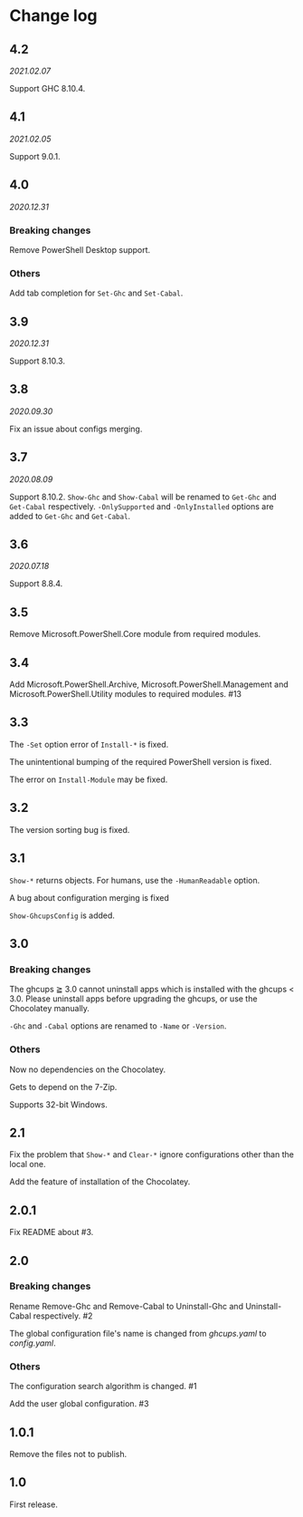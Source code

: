 # Change log

## 4.2

*2021.02.07*

Support GHC 8.10.4.

## 4.1

*2021.02.05*

Support 9.0.1.

## 4.0

*2020.12.31*

### Breaking changes

Remove PowerShell Desktop support.

### Others

Add tab completion for `Set-Ghc` and `Set-Cabal`.

## 3.9

*2020.12.31*

Support 8.10.3.

## 3.8

*2020.09.30*

Fix an issue about configs merging.

## 3.7

*2020.08.09*

Support 8.10.2.
`Show-Ghc` and `Show-Cabal` will be renamed to `Get-Ghc` and `Get-Cabal` respectively.
`-OnlySupported` and `-OnlyInstalled` options are added to `Get-Ghc` and `Get-Cabal`.

## 3.6

*2020.07.18*

Support 8.8.4.

## 3.5

Remove Microsoft.PowerShell.Core module from required modules.

## 3.4

Add Microsoft.PowerShell.Archive, Microsoft.PowerShell.Management and Microsoft.PowerShell.Utility modules to required modules. #13

## 3.3

The `-Set` option error of `Install-*` is fixed.

The unintentional bumping of the required PowerShell version is fixed.

The error on `Install-Module` may be fixed.

## 3.2

The version sorting bug is fixed.

## 3.1

`Show-*` returns objects. For humans, use the `-HumanReadable` option.

A bug about configuration merging is fixed

`Show-GhcupsConfig` is added.

## 3.0

### Breaking changes

The ghcups ≧ 3.0 cannot uninstall apps which is installed with the ghcups < 3.0. Please uninstall apps before upgrading the ghcups, or use the Chocolatey manually.

`-Ghc` and `-Cabal` options are renamed to `-Name` or `-Version`.

### Others

Now no dependencies on the Chocolatey.

Gets to depend on the 7-Zip.

Supports 32-bit Windows.

## 2.1

Fix the problem that `Show-*` and `Clear-*` ignore configurations other than the local one.

Add the feature of installation of the Chocolatey.

## 2.0.1

Fix README about #3.

## 2.0

### Breaking changes

Rename Remove-Ghc and Remove-Cabal to Uninstall-Ghc and Uninstall-Cabal respectively. #2

The global configuration file's name is changed from _ghcups.yaml_ to _config.yaml_.

### Others

The configuration search algorithm is changed. #1

Add the user global configuration. #3

## 1.0.1

Remove the files not to publish.

## 1.0

First release.
